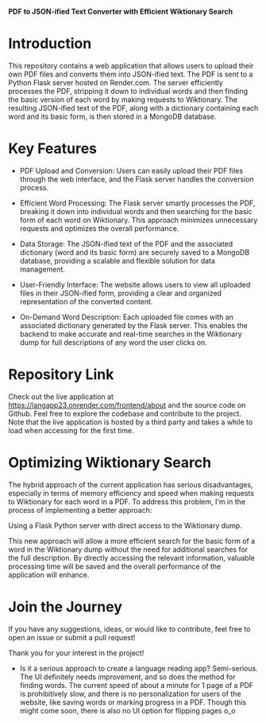  

**PDF to JSON-ified Text Converter with Efficient Wiktionary Search**
# Introduction
This repository contains a web application that allows users to upload their own PDF files and converts them into JSON-ified text. The PDF is sent to a Python Flask server hosted on Render.com. The server efficiently processes the PDF, stripping it down to individual words and then finding the basic version of each word by making requests to Wiktionary. The resulting JSON-ified text of the PDF, along with a dictionary containing each word and its basic form, is then stored in a MongoDB database.

# Key Features
* PDF Upload and Conversion: Users can easily upload their PDF files through the web interface, and the Flask server handles the conversion process.

* Efficient Word Processing: The Flask server smartly processes the PDF, breaking it down into individual words and then searching for the basic form of each word on Wiktionary. This approach minimizes unnecessary requests and optimizes the overall performance.

* Data Storage: The JSON-ified text of the PDF and the associated dictionary (word and its basic form) are securely saved to a MongoDB database, providing a scalable and flexible solution for data management.

* User-Friendly Interface: The website allows users to view all uploaded files in their JSON-ified form, providing a clear and organized representation of the converted content.

* On-Demand Word Description: Each uploaded file comes with an associated dictionary generated by the Flask server. This enables the backend to make accurate and real-time searches in the Wiktionary dump for full descriptions of any word the user clicks on.

# Repository Link
Check out the live application at https://langapp23.onrender.com/frontend/about and the source code on Github. Feel free to explore the codebase and contribute to the project. Note that the live application is hosted by a third party and takes a while to load when accessing for the first time.

# Optimizing Wiktionary Search
The hybrid approach of the current application has serious disadvantages, especially in terms of memory efficiency and speed when making requests to Wiktionary for each word in a PDF. To address this problem, I'm in the process of implementing a better approach:

Using a Flask Python server with direct access to the Wiktionary dump.

This new approach will allow a more efficient search for the basic form of a word in the Wiktionary dump without the need for additional searches for the full description. By directly accessing the relevant information, valuable processing time will be saved and the overall performance of the application will enhance.

# Join the Journey
If you have any suggestions, ideas, or would like to contribute, feel free to open an issue or submit a pull request!

Thank you for your interest in the project!

* Is it a serious approach to create a language reading app?
Semi-serious. The UI definitely needs improvement, and so does the method for finding words. The current speed of about a minute for 1 page of a PDF is prohibitively slow, and there is no personalization for users of the website, like saving words or marking progress in a PDF. Though this might come soon, there is also no UI option for flipping pages o_o

